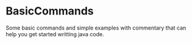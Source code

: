 # BasicCommands
Some basic commands and simple examples with commentary that can help you get started writting java code.
